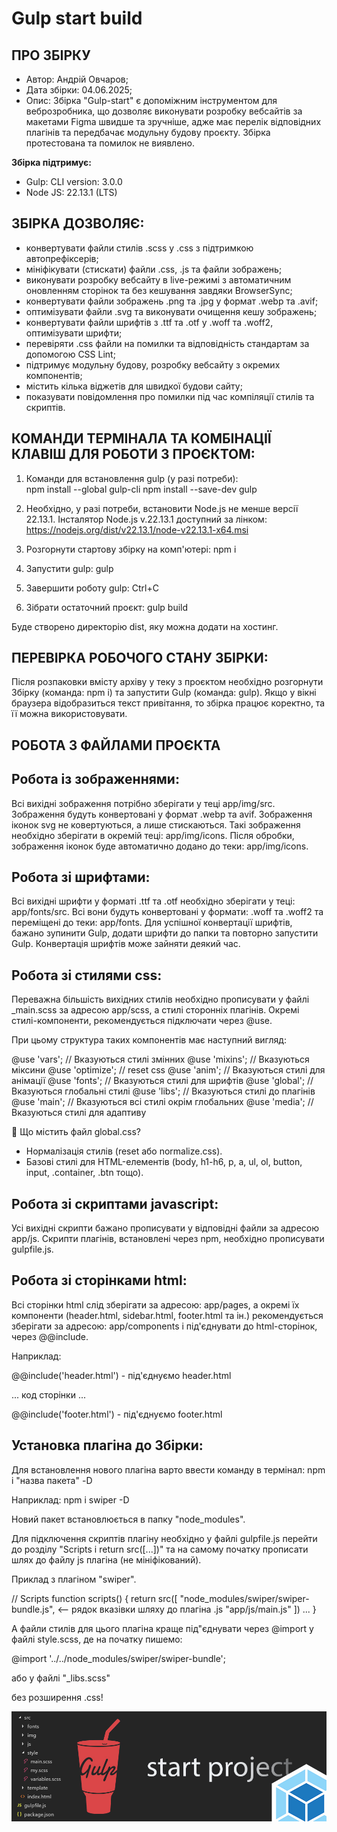 <h1>Gulp start build</h1>
											  
ПРО ЗБІРКУ
--------------------------------------------------
- Автор: Андрій Овчаров;
- Дата збірки: 04.06.2025;
- Опис: Збірка "Gulp-start" є допоміжним інструментом для веброзробника, що дозволяє виконувати розробку вебсайтів за макетами Figma швидше та зручніше, адже має перелік відповідних плагінів та передбачає модульну будову проєкту. 
Збірка протестована та помилок не виявлено.

**Збірка підтримує:** 
- Gulp: CLI version: 3.0.0
- Node JS: 22.13.1 (LTS)

ЗБІРКА ДОЗВОЛЯЄ:
-------------------------------------------------
- конвертувати файли стилів .scss у .css з підтримкою автопрефіксерів;
- мініфікувати (стискати) файли .css, .js та файли зображень;
- виконувати розробку вебсайту в live-режимі з автоматичним оновленням сторінок та без кешування завдяки BrowserSync;
- конвертувати файли зображень .png та .jpg у формат .webp та .avif;
- оптимізувати файли .svg та виконувати очищення кешу зображень;
- конвертувати файли шрифтів з .ttf та .otf у .woff та .woff2, оптимізувати шрифти;
- перевіряти .css файли на помилки та відповідність стандартам за допомогою CSS Lint;
- підтримує модульну будову, розробку вебсайту з окремих компонентів;
- містить кілька віджетів для швидкої будови сайту;
- показувати повідомлення про помилки під час компіляції стилів та скриптів.


КОМАНДИ ТЕРМІНАЛА ТА КОМБІНАЦІЇ КЛАВІШ ДЛЯ РОБОТИ З ПРОЄКТОМ:
----------------------------------------------------
1. Команди для встановлення gulp (у разі потреби):  
npm install --global gulp-cli
npm install --save-dev gulp

2. Необхідно, у разі потреби, встановити Node.js не менше версії 22.13.1. 
Інсталятор Node.js v.22.13.1 доступний за лінком: https://nodejs.org/dist/v22.13.1/node-v22.13.1-x64.msi

3. Розгорнути стартову збірку на комп'ютері: npm i
4. Запустити gulp: gulp
5. Завершити роботу gulp: Ctrl+C
6. Зібрати остаточний проєкт: gulp build 

Буде створено директорію dist, яку можна додати на хостинг.


ПЕРЕВІРКА РОБОЧОГО СТАНУ ЗБІРКИ:
----------------------------------------------------
Після розпаковки вмісту архіву у теку з проєктом необхідно розгорнути Збірку (команда: npm i) та запустити Gulp (команда: gulp).
Якщо у вікні браузера відобразиться текст привітання, то збірка працює коректно, та її можна використовувати.


РОБОТА З ФАЙЛАМИ ПРОЄКТА
---------------------------------------------------

Робота із зображеннями:
---------------------------------------------------
Всі вихідні зображення потрібно зберігати у теці app/img/src. Зображення будуть конвертовані у формат .webp та avif.
Зображення іконок svg не ковертуються, а лише стискаються. Такі зображення необхідно зберігати в окремій теці: app/img/icons. 
Після обробки, зображення іконок буде автоматично додано до теки: app/img/icons.


Робота зі шрифтами:
---------------------------------------------------
Всі вихідні шрифти у форматі .ttf та .otf необхідно зберігати у теці: app/fonts/src. Всі вони будуть конвертовані у формати: .woff та .woff2 та переміщені до теки: app/fonts. 
Для успішної конвертації шрифтів, бажано зупинити Gulp, додати шрифти до папки та повторно запустити Gulp. Конвертація шрифтів може зайняти деякий час.


Робота зі стилями css:
---------------------------------------------------
Переважна більшість вихідних стилів необхідно прописувати у файлі _main.scss за адресою app/scss, а стилі сторонніх плагінів.
Окремі стилі-компоненти, рекомендується підключати через @use.

При цьому структура таких компонентів має наступний вигляд:

@use 'vars';  // Вказуються стилі змінних
@use 'mixins'; // Вказуються міксини
@use 'optimize';  // reset css
@use 'anim'; // Вказуються стилі для анімації
@use 'fonts'; // Вказуються стилі для шрифтів
@use 'global';  // Вказуються глобальні стилі
@use 'libs';  // Вказуються стилі до плагінів
@use 'main'; // Вказуються всі стилі окрім глобальних
@use 'media';   // Вказуються стилі для адаптиву


 📌 Що містить файл global.css?

- Нормалізація стилів (reset або normalize.css).
- Базові стилі для HTML-елементів (body, h1-h6, p, a, ul, ol, button, input, .container, .btn
тощо).


Робота зі скриптами javascript:
----------------------------------------------------
Усі вихідні скрипти бажано прописувати у відповідні файли за адресою app/js. Скрипти плагінів, встановлені через npm, необхідно прописувати gulpfile.js.


Робота зі сторінками html:
----------------------------------------------------
Всі сторінки html слід зберігати за адресою: app/pages, а окремі їх компоненти (header.html, sidebar.html, footer.html та ін.) рекомендується зберігати за адресою: app/components і під'єднувати до html-сторінок, через @@include.

Наприклад: 

@@include('header.html') - під'єднуємо header.html

... код сторінки ...

@@include('footer.html') - під'єднуємо footer.html


Установка плагіна до Збірки:
---------------------------------------------------
Для встановлення нового плагіна варто ввести команду в термінал:
npm i "назва пакета" -D

Наприклад:
npm i swiper -D

Новий пакет встановлюється в папку "node_modules".

Для підключення скриптів плагіну необхідно у файлі gulpfile.js перейти до розділу "Scripts і return src([...])" та на самому початку прописати шлях до файлу js плагіна (не мініфікований). 

Приклад з плагіном "swiper".

// Scripts
function scripts() {
   return src([
     "node_modules/swiper/swiper-bundle.js", <-- рядок вказівки шляху до плагіна .js
     "app/js/main.js"
])
...
}

А файли стилів для цього плагіна краще під"єднувати через @import у файлі style.scss, де на початку пишемо:

@import '../../node_modules/swiper/swiper-bundle';

або у файлі "_libs.scss"

без розширення .css!

<img src="img.jpg" alt="image">
